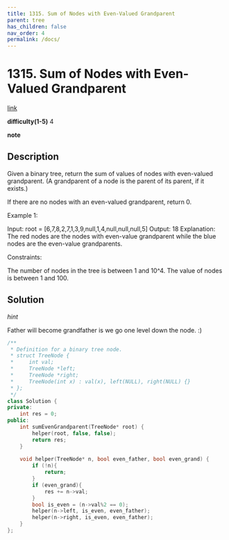 ```yaml
---
title: 1315. Sum of Nodes with Even-Valued Grandparent
parent: tree
has_children: false
nav_order: 4
permalink: /docs/
---
```

# 1315. Sum of Nodes with Even-Valued Grandparent
[link](https://leetcode.com/problems/sum-of-nodes-with-even-valued-grandparent/)

**difficulty(1-5)**
4

**note**

## Description
Given a binary tree, return the sum of values of nodes with even-valued grandparent.  (A grandparent of a node is the parent of its parent, if it exists.)

If there are no nodes with an even-valued grandparent, return 0.

 

Example 1:



Input: root = [6,7,8,2,7,1,3,9,null,1,4,null,null,null,5]
Output: 18
Explanation: The red nodes are the nodes with even-value grandparent while the blue nodes are the even-value grandparents.
 

Constraints:

The number of nodes in the tree is between 1 and 10^4.
The value of nodes is between 1 and 100.

## Solution
*hint*

Father will become grandfather is we go one level down the node.  :) 


```c++
/**
 * Definition for a binary tree node.
 * struct TreeNode {
 *     int val;
 *     TreeNode *left;
 *     TreeNode *right;
 *     TreeNode(int x) : val(x), left(NULL), right(NULL) {}
 * };
 */
class Solution {
private:
    int res = 0;
public:
    int sumEvenGrandparent(TreeNode* root) {
        helper(root, false, false);
        return res;
    }
    
    void helper(TreeNode* n, bool even_father, bool even_grand) {
        if (!n){
            return;
        }
        if (even_grand){
            res += n->val;
        }
        bool is_even = (n->val%2 == 0);
        helper(n->left, is_even, even_father);
        helper(n->right, is_even, even_father);
    }
};
```